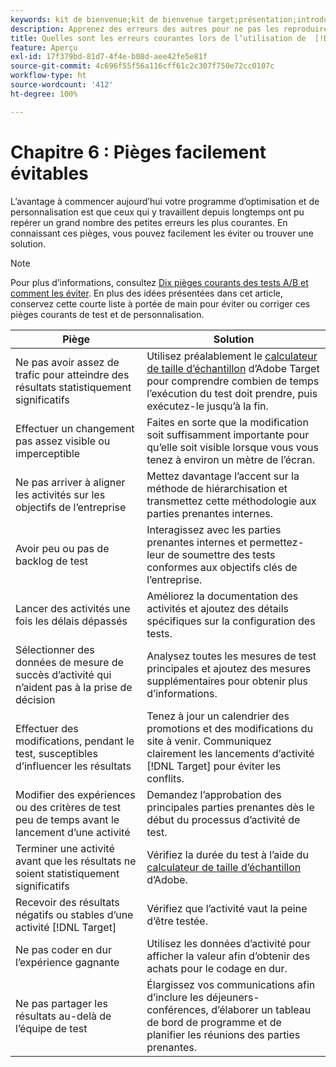 ```yaml
---
keywords: kit de bienvenue;kit de bienvenue target;présentation;introduction;prise en main
description: Apprenez des erreurs des autres pour ne pas les reproduire lorsque vous utilisez Adobe  [!DNL Target]  dans le cadre de votre stratégie de test et de personnalisation.
title: Quelles sont les erreurs courantes lors de l’utilisation de  [!DNL Target]  et comment les éviter ?
feature: Aperçu
exl-id: 17f379bd-81d7-4f4e-b08d-aee42fe5e81f
source-git-commit: 4c696f55f56a116cff61c2c307f750e72cc0107c
workflow-type: ht
source-wordcount: '412'
ht-degree: 100%

---
```


# Chapitre 6 : Pièges facilement évitables

L’avantage à commencer aujourd’hui votre programme d’optimisation et de personnalisation est que ceux qui y travaillent depuis longtemps ont pu repérer un grand nombre des petites erreurs les plus courantes. En connaissant ces pièges, vous pouvez facilement les éviter ou trouver une solution.

>[!NOTE]
>
>Pour plus d’informations, consultez [Dix pièges courants des tests A/B et comment les éviter](/help/c-activities/t-test-ab/common-ab-testing-pitfalls.md). En plus des idées présentées dans cet article, conservez cette courte liste à portée de main pour éviter ou corriger ces pièges courants de test et de personnalisation.

| Piège | Solution |
| --- | --- |
| Ne pas avoir assez de trafic pour atteindre des résultats statistiquement significatifs | Utilisez préalablement le [calculateur de taille d’échantillon](https://experienceleague.adobe.com/tools/calculator/testcalculator.html?lang=fr) d’Adobe Target pour comprendre combien de temps l’exécution du test doit prendre, puis exécutez-le jusqu’à la fin. |
| Effectuer un changement pas assez visible ou imperceptible | Faites en sorte que la modification soit suffisamment importante pour qu’elle soit visible lorsque vous vous tenez à environ un mètre de l’écran. |
| Ne pas arriver à aligner les activités sur les objectifs de l’entreprise | Mettez davantage l’accent sur la méthode de hiérarchisation et transmettez cette méthodologie aux parties prenantes internes. |
| Avoir peu ou pas de backlog de test | Interagissez avec les parties prenantes internes et permettez-leur de soumettre des tests conformes aux objectifs clés de l’entreprise. |
| Lancer des activités une fois les délais dépassés | Améliorez la documentation des activités et ajoutez des détails spécifiques sur la configuration des tests. |
| Sélectionner des données de mesure de succès d’activité qui n’aident pas à la prise de décision | Analysez toutes les mesures de test principales et ajoutez des mesures supplémentaires pour obtenir plus d’informations. |
| Effectuer des modifications, pendant le test, susceptibles d’influencer les résultats | Tenez à jour un calendrier des promotions et des modifications du site à venir. Communiquez clairement les lancements d’activité [!DNL Target] pour éviter les conflits. |
| Modifier des expériences ou des critères de test peu de temps avant le lancement d’une activité | Demandez l’approbation des principales parties prenantes dès le début du processus d’activité de test. |
| Terminer une activité avant que les résultats ne soient statistiquement significatifs | Vérifiez la durée du test à l’aide du [calculateur de taille d’échantillon](https://experienceleague.adobe.com/tools/calculator/testcalculator.html?lang=fr) d’Adobe. |
| Recevoir des résultats négatifs ou stables d’une activité [!DNL Target] | Vérifiez que l’activité vaut la peine d’être testée. |
| Ne pas coder en dur l’expérience gagnante | Utilisez les données d’activité pour afficher la valeur afin d’obtenir des achats pour le codage en dur. |
| Ne pas partager les résultats au-delà de l’équipe de test | Élargissez vos communications afin d’inclure les déjeuners-conférences, d’élaborer un tableau de bord de programme et de planifier les réunions des parties prenantes. |
